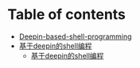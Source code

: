 # Table of contents

* [Deepin-based-shell-programming](README.md)
* [基于deepin的shell编程](ji-yu-deepin-de-shell-bian-cheng/README.md)
  * [基于deepin的shell编程](基于deepin的shell编程/基于deepin的shell编程.md)
